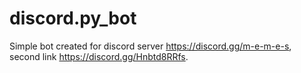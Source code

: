 # discord.py_bot

Simple bot created for discord server https://discord.gg/m-e-m-e-s, second link https://discord.gg/Hnbtd8RRfs.
